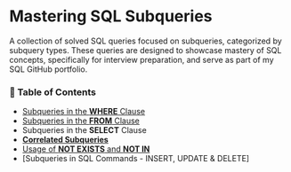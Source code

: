 # Mastering SQL Subqueries 

A  collection of solved SQL queries focused on subqueries, categorized by subquery types. These queries are designed to showcase mastery of SQL concepts, specifically for interview preparation, and serve as part of my SQL GitHub portfolio.


### 📍 Table of Contents

- [Subqueries in the **WHERE** Clause](https://github.com/Kishan0705/Kishan-SQL-Portfolio/blob/main/The-Subquery-Collection/Subqueries%20in%20the%20WHERE%20Clause.md#subqueries-in-the-where-clause)
- [Subqueries in the **FROM** Clause](https://github.com/Kishan0705/Kishan-SQL-Portfolio/blob/main/The-Subquery-Collection/Subqueries%20in%20the%20FROM%20Clause.md#subqueries-in-the-from-clause)
- Subqueries in the **SELECT** Clause
- [**Correlated Subqueries**](https://github.com/Kishan0705/Kishan-SQL-Portfolio/blob/main/The-Subquery-Collection/Correlated%20Subqueries.md#correlated-subqueries)
- [Usage of **NOT EXISTS** and **NOT IN**](https://github.com/Kishan0705/Kishan-SQL-Portfolio/blob/main/The-Subquery-Collection/README.md#usage-of-not-exists-and-not-in)
- [Subqueries in SQL Commands - INSERT, UPDATE & DELETE]












